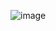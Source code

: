 ![image](https://user-images.githubusercontent.com/81418010/235059919-c7c91402-5371-4959-88bf-74ebd56b1f1d.png)
